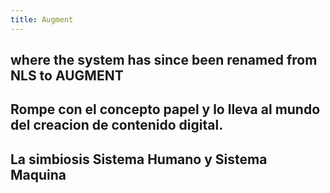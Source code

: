 ```yaml
---
title: Augment
---
```


## where the system has since been renamed from NLS to AUGMENT
## Rompe con el concepto papel y lo lleva al mundo del creacion de contenido digital.
## La simbiosis Sistema Humano y Sistema Maquina
##
